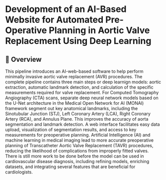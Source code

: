 # Development of an AI-Based Website for Automated Pre-Operative Planning in Aortic Valve Replacement Using Deep Learning
## 🌟 Overview
This pipeline introduces an AI-web-based software to help perform minimally invasive aortic valve replacement (AVR) procedures. The complete pipeline contains three main steps or deep learnign models: aortic
extraction, automatic landmark detection, and calculation of the specific measurements required for valve replacement. 
For Computed Tomography Angiography (CTA) scans, separate deep neural network models based on the U-Net architecture in the Medical Open Network for AI (MONAI) framework segment out key anatomical landmarks,
including the Sinotubular Junction (STJ), Left Coronary Artery (LCA), Right Coronary Artery (RCA), and Annulus Plane. 
This improves the accuracy of aorta segmentation and landmark detection. A web interface facilitates easy data upload, visualization of segmentation results, and access to key measurements for preoperative planning.
Artificial Intelligence (AI) and machine learning in medical imaging lead to more accurate preoperative planning of Transcatheter Aortic Valve Replacement (TAVR) procedures, reducing the likelihood of complications
from improperly fitted valves.
There is still more work to be done before the model can be used in cardiovascular disease diagnosis, including refining models, enriching datasets, and integrating several features
that are beneficial for cardiologists.
